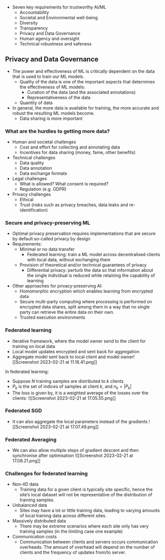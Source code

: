 - Seven key requirements for trustworthy AI/ML
	- Accountability
	- Societal and Environmental well-being
	- Diversity
	- Transparency
	- Privacy and Data Governance
	- Human agency and oversight
	- Technical robustness and safeness

## Privacy and Data Governance

- The power and effectiveness of ML is critically dependent on the data that is used to train our ML models. 
	- Quality of the data is one of the important aspects that determines the effectiveness of ML models: 
		- Curation of the data (and the associated annotations) 
		- Representativeness of the data 
	- Quantity of data
- In general, the more data is available for training, the more accurate and robust the resulting ML models become.
	- Data sharing is more important

### What are the hurdles to getting more data?

- Human and societal challenges
	- Cost and effort for collecting and annotating data 
	- Incentives for data sharing (money, fame, other benefits) 
- Technical challenges 
	- Data quality 
	- Data annotation 
	- Data exchange formats 
- Legal challenges 
	- What is allowed? What consent is required? 
	- Regulation (e.g. GDPR) 
- Privacy challenges 
	- Ethical 
	- Trust (risks such as privacy breaches, data leaks and re-identification)

### Secure and privacy-preserving ML

- Optimal privacy preservation requires implementations that are secure by default so-called privacy by design
- Requirements: 
	- Minimal or no data transfer 
		- Federated learning: train a ML model across decentralised clients with local data, without exchanging them
	- Provision of theoretical and/or technical guarantees of privacy
		- Differential privacy: perturb the data so that information about the single individual is reduced while retaining the capability of learning
- Other approaches for privacy-preserving AI:
	- Homomorphic encryption which enables learning from encrypted data 
	- Secure multi-party computing where processing is performed on encrypted data shares, split among them in a way that no single party can retrieve the entire data on their own. 
	- Trusted execution environments

### Federated learning
- Iterative framework, where the model owner send to the client for training on local data
- Local model updates encrypted and sent back for aggregation
- Aggregate model sent back to local client and model owner![[Screenshot 2023-02-21 at 11.16.41.png]]

In federated learning: 
- Suppose $N$ training samples are distributed to $k$ clients
- $P_k$ is the set of indices of samples at client $k$, and $n_k =|P_k|$
- The loss is given by, it is a weighted average of the losses over the clients:
![[Screenshot 2023-02-21 at 17.05.55.png]]

### Federated SGD
- It can also aggregate the local parameters instead of the gradients
![[Screenshot 2023-02-21 at 17.07.49.png]]
### Federated Averaging
- We can also allow multiple steps of gradient descent and then synchronise after optimisation
![[Screenshot 2023-02-21 at 17.08.21.png]]

### Challenges for federated learning

- Non-IID data 
	- Training data for a given client is typically site specific, hence the site’s local dataset will not be representative of the distribution of training samples.
- Unbalanced data 
	- Sites may have a lot or little training data, leading to varying amounts of local training data across different sites.
- Massively distributed data 
	- There may be extreme scenarios where each site only has very training samples (in the limiting case one example) 
- Communication costs 
	- Communication between clients and servers occurs communication overheads. The amount of overhead will depend on the number of clients and the frequency of updates from/to server.
